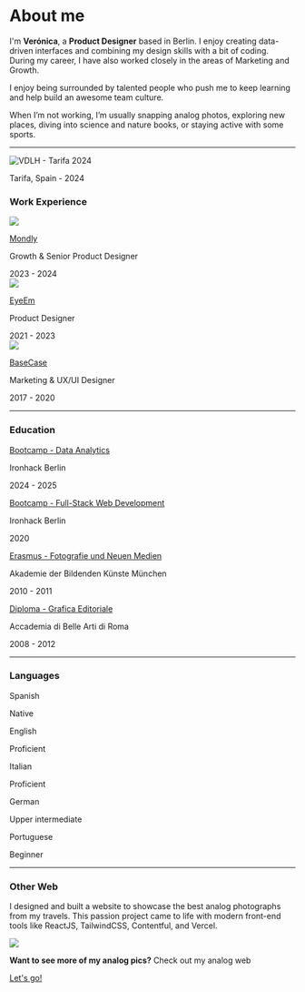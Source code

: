 # About me

<p>I'm <strong>Verónica</strong>, a <strong>Product Designer</strong> based in Berlin. I enjoy creating data-driven interfaces and combining my design skills with a bit of coding. During my career, I have also worked closely in the areas of Marketing and Growth. </p>

<p>I enjoy being surrounded by talented people who push me to keep learning and help build an awesome team culture.</p>

<p>When I’m not working, I’m usually snapping analog photos, exploring new places, diving into science and nature books, or staying active with some sports.</p>

<div class="about-links">
    <a class="btn-connect circled" href="https://www.linkedin.com/in/veronicadeleonh/" target=_blank><span class="fip" style="background-image: url(images/linkedin.svg)"></span></a>
    <a class="btn-connect circled" href="https://github.com/veronicadeleonh" target=_blank><span class="fip" style="background-image: url(images/github.svg)"></span></a>
    <a class="btn-connect circled" href="https://instagram.com/veronicadeleonh" target=_blank><span class="fip" style="background-image: url(images/instagram.svg)"></span></a>
</div>

<hr>

![VDLH - Tarifa 2024](images/vdlh-tarifa.jpg)

<p class="photo-footnote">Tarifa, Spain - 2024</p>

### Work Experience

<div class="card-background card-big-margin flex-grid">
    <div class="card-icon-title-and-description">
        <div class="card-icon">
            <img src="images/work-mondly.svg">
        </div>
        <div class="card-description">
        <a href="https://mondly.com/" target="_blank">
            <p class="card-title">Mondly<span class="fi" style="background-image: url(images/ext-link.svg)"></p>
        </a>
            <p class="card-paragraph">Growth & Senior Product Designer</p>
        </div>
    </div>
    <div class="card-year">
        2023 - 2024
    </div>
</div>

<div class="card-background card-big-margin flex-grid">
    <div class="card-icon-title-and-description">
        <div class="card-icon">
            <img src="images/work-eyeem.svg">
        </div>
        <div class="card-description">
        <a href="http://eyeem.com" target="_blank">
            <p class="card-title">EyeEm<span class="fi" style="background-image: url(images/ext-link.svg)"></p>
        </a>
            <p class="card-paragraph">Product Designer</p>
        </div>
    </div>
    <div class="card-year">
        2021 - 2023
    </div>
</div>

<div class="card-background card-big-margin flex-grid">
    <div class="card-icon-title-and-description">
        <div class="card-icon">
            <img src="images/work-basecase.svg">
        </div>
        <div class="card-description">
        <a href="https://basecase.com/" target="_blank">
            <p class="card-title">BaseCase<span class="fi" style="background-image: url(images/ext-link.svg)"></p>
        </a>
            <p class="card-paragraph">Marketing & UX/UI Designer</p>
        </div>
    </div>
    <div class="card-year">
        2017 - 2020
    </div>
</div>

<hr>

### Education

<div class="card-background card-big-margin flex-grid">
    <div class="card-description">
    <a href="https://www.ironhack.com/" target="_blank">
        <p class="card-title">Bootcamp - Data Analytics<span class="fi" style="background-image: url(images/ext-link.svg)"></p>
    </a>
        <p class="card-paragraph">Ironhack Berlin <span class="fi" style="background-image: url(images/de.svg)"></p>
    </div>
    <div class="card-year">
        2024 - 2025
    </div>
</div>

<div class="card-background card-big-margin flex-grid">
    <div class="card-description">
    <a href="https://www.ironhack.com/" target="_blank">
        <p class="card-title">Bootcamp - Full-Stack Web Development<span class="fi" style="background-image: url(images/ext-link.svg)"></p>
    </a>
        <p class="card-paragraph">Ironhack Berlin <span class="fi" style="background-image: url(images/de.svg)"></p>
    </div>
    <div class="card-year">
        2020
    </div>
</div>

<div class="card-background card-big-margin flex-grid">
    <div class="card-description">
    <a href="https://www.adbk.de/" target="_blank">
        <p class="card-title">
            Erasmus - Fotografie und Neuen Medien<span class="fi" style="background-image: url(images/ext-link.svg)"></span></p>
    </a>
        <p class="card-paragraph">Akademie der Bildenden Künste München <span class="fi" style="background-image: url(images/de.svg)"></p>
    </div>
    <div class="card-year">
        2010 - 2011
    </div>
</div>

<div class="card-background card-big-margin flex-grid">
    <div class="card-description">
    <a href="https://abaroma.it/" target="_blank">
        <p class="card-title">Diploma - Grafica Editoriale<span class="fi" style="background-image: url(images/ext-link.svg)"></p>
    </a>
        <p class="card-paragraph">Accademia di Belle Arti di Roma <span class="fi" style="background-image: url(images/it.svg)"></p>
    </div>
    <div class="card-year">
        2008 - 2012
    </div>
</div>

<hr>

### Languages

<div class="card-background card-big-margin flex-grid">
    <div class="card-description">
        <p class="card-title">Spanish <span class="fi" style="background-image: url(images/ve.svg)"></span></p>
    </div>
    <div class="language-and-dot-container">
        <div class="card-year">
            Native
        </div>
        <div class="dot-container">
                <span class="dot yellow-dot"></span>
                <span class="dot yellow-dot"></span>
                <span class="dot yellow-dot"></span>
                <span class="dot yellow-dot"></span>
                <span class="dot yellow-dot"></span>
            </div>
    </div>
</div>

<div class="card-background card-big-margin flex-grid">
    <div class="card-description">
        <p class="card-title">English <span class="fi" style="background-image: url(images/gb.svg)"></span></p>
    </div>
    <div class="language-and-dot-container">
        <div class="card-year">
            Proficient
        </div>
        <div class="dot-container">
            <span class="dot yellow-dot"></span>
            <span class="dot yellow-dot"></span>
            <span class="dot yellow-dot"></span>
            <span class="dot yellow-dot"></span>
            <span class="dot gray-dot"></span>
        </div>
    </div>
</div>

<div class="card-background card-big-margin flex-grid">
    <div class="card-description">
        <p class="card-title">Italian <span class="fi" style="background-image: url(images/it.svg)"></span></p>
    </div>
    <div class="language-and-dot-container">
        <div class="card-year">
            Proficient
        </div>
        <div class="dot-container">
            <span class="dot yellow-dot"></span>
            <span class="dot yellow-dot"></span>
            <span class="dot yellow-dot"></span>
            <span class="dot yellow-dot"></span>
            <span class="dot gray-dot"></span>
        </div>
    </div>
</div>

<div class="card-background card-big-margin flex-grid">
    <div class="card-description">
        <p class="card-title">German <span class="fi" style="background-image: url(images/de.svg)"></span></p>
    </div>
    <div class="language-and-dot-container">
        <div class="card-year">
            Upper intermediate
        </div>
        <div class="dot-container">
            <span class="dot yellow-dot"></span>
            <span class="dot yellow-dot"></span>
            <span class="dot yellow-dot"></span>
            <span class="dot gray-dot"></span>
            <span class="dot gray-dot"></span>
        </div>
    </div>
</div>

<div class="card-background card-big-margin flex-grid">
    <div class="card-description">
        <p class="card-title">Portuguese <span class="fi" style="background-image: url(images/br.svg)"></span></p>
    </div>
    <div class="language-and-dot-container">
        <div class="card-year">
            Beginner
        </div>
        <div class="dot-container">
            <span class="dot yellow-dot"></span>
            <span class="dot gray-dot"></span>
            <span class="dot gray-dot"></span>
            <span class="dot gray-dot"></span>
            <span class="dot gray-dot"></span>
        </div>
    </div>
</div>

<hr>

### Other Web

<p>I designed and built a website to showcase the best analog photographs from my travels. This passion project came to life with modern front-end tools like ReactJS, TailwindCSS, Contentful, and Vercel.</p>

<div class="card-link flex-grid">
    <img class="image-thumb" src="images/analog-web-preview.png">
    <div>
    <p><strong>Want to see more of my analog pics?</strong> Check out my analog web</p>
    <a class="btn-connect rounded btn-white arrow" href="http://analog.veronicadeleon.de">Let's go! <span class="fi" style="background-image: url(/images/arrow-right.svg)"></a>
    </div>
</div>
